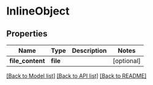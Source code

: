 # InlineObject

## Properties
Name | Type | Description | Notes
------------ | ------------- | ------------- | -------------
**file_content** | **file** |  | [optional] 

[[Back to Model list]](../README.md#documentation-for-models) [[Back to API list]](../README.md#documentation-for-api-endpoints) [[Back to README]](../README.md)


